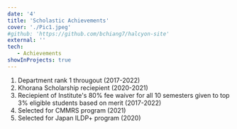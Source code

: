 ```yaml
---
date: '4'
title: 'Scholastic Achievements'
cover: './Pic1.jpeg'
#github: 'https://github.com/bchiang7/halcyon-site'
external: ''
tech:
   - Achievements
showInProjects: true
---
```


1. Department rank 1 througout (2017-2022)
2. Khorana Scholarship reciepient (2020-2021)
3. Reciepient of Institute's 80% fee waiver for all 10 semesters given to top 3% eligible students based on merit (2017-2022)
4. Selected for CMMRS program (2021)
5. Selected for Japan ILDP+ program (2020)